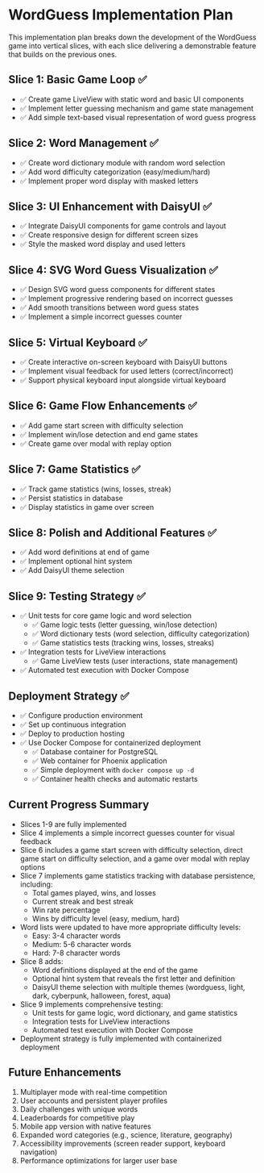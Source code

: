 # WordGuess Implementation Plan

This implementation plan breaks down the development of the WordGuess game into vertical slices, with each slice delivering a demonstrable feature that builds on the previous ones.

## Slice 1: Basic Game Loop ✅
- ✅ Create game LiveView with static word and basic UI components
- ✅ Implement letter guessing mechanism and game state management
- ✅ Add simple text-based visual representation of word guess progress

## Slice 2: Word Management ✅
- ✅ Create word dictionary module with random word selection
- ✅ Add word difficulty categorization (easy/medium/hard)
- ✅ Implement proper word display with masked letters

## Slice 3: UI Enhancement with DaisyUI ✅
- ✅ Integrate DaisyUI components for game controls and layout
- ✅ Create responsive design for different screen sizes
- ✅ Style the masked word display and used letters

## Slice 4: SVG Word Guess Visualization ✅
- ✅ Design SVG word guess components for different states
- ✅ Implement progressive rendering based on incorrect guesses
- ✅ Add smooth transitions between word guess states
- ✅ Implement a simple incorrect guesses counter

## Slice 5: Virtual Keyboard ✅
- ✅ Create interactive on-screen keyboard with DaisyUI buttons
- ✅ Implement visual feedback for used letters (correct/incorrect)
- ✅ Support physical keyboard input alongside virtual keyboard

## Slice 6: Game Flow Enhancements ✅
- ✅ Add game start screen with difficulty selection
- ✅ Implement win/lose detection and end game states
- ✅ Create game over modal with replay option

## Slice 7: Game Statistics ✅
- ✅ Track game statistics (wins, losses, streak)
- ✅ Persist statistics in database
- ✅ Display statistics in game over screen

## Slice 8: Polish and Additional Features ✅
- ✅ Add word definitions at end of game
- ✅ Implement optional hint system
- ✅ Add DaisyUI theme selection

## Slice 9: Testing Strategy ✅
- ✅ Unit tests for core game logic and word selection
  - ✅ Game logic tests (letter guessing, win/lose detection)
  - ✅ Word dictionary tests (word selection, difficulty categorization)
  - ✅ Game statistics tests (tracking wins, losses, streaks)
- ✅ Integration tests for LiveView interactions
  - ✅ Game LiveView tests (user interactions, state management)
- ✅ Automated test execution with Docker Compose

## Deployment Strategy ✅
- ✅ Configure production environment
- ✅ Set up continuous integration
- ✅ Deploy to production hosting
- ✅ Use Docker Compose for containerized deployment
  - ✅ Database container for PostgreSQL
  - ✅ Web container for Phoenix application
  - ✅ Simple deployment with `docker compose up -d`
  - ✅ Container health checks and automatic restarts

## Current Progress Summary
- Slices 1-9 are fully implemented
- Slice 4 implements a simple incorrect guesses counter for visual feedback
- Slice 6 includes a game start screen with difficulty selection, direct game start on difficulty selection, and a game over modal with replay options
- Slice 7 implements game statistics tracking with database persistence, including:
  - Total games played, wins, and losses
  - Current streak and best streak
  - Win rate percentage
  - Wins by difficulty level (easy, medium, hard)
- Word lists were updated to have more appropriate difficulty levels:
  - Easy: 3-4 character words
  - Medium: 5-6 character words
  - Hard: 7-8 character words
- Slice 8 adds:
  - Word definitions displayed at the end of the game
  - Optional hint system that reveals the first letter and definition
  - DaisyUI theme selection with multiple themes (wordguess, light, dark, cyberpunk, halloween, forest, aqua)
- Slice 9 implements comprehensive testing:
  - Unit tests for game logic, word dictionary, and game statistics
  - Integration tests for LiveView interactions
  - Automated test execution with Docker Compose
- Deployment strategy is fully implemented with containerized deployment

## Future Enhancements
1. Multiplayer mode with real-time competition
2. User accounts and persistent player profiles
3. Daily challenges with unique words
4. Leaderboards for competitive play
5. Mobile app version with native features
6. Expanded word categories (e.g., science, literature, geography)
7. Accessibility improvements (screen reader support, keyboard navigation)
8. Performance optimizations for larger user base